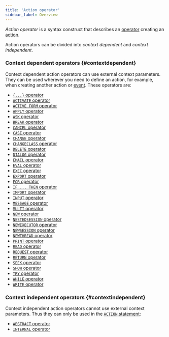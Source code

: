 ```yaml
---
title: 'Action operator'
sidebar_label: Overview
---
```


*Action operator* is a syntax construct that describes an [operator](Оperators.md) creating an [action](Actions.md).

Action operators can be divided into *context dependent* and *context independent*.

### Context dependent operators {#contextdependent}

Context dependent action operators can use external context parameters. They can be used wherever you need to define an action, for example, when creating another action or [event](Events.md). These operators are:

-   [`{...}` operator](Operator_..._.md)
-   [`ACTIVATE` operator](ACTIVATE_operator.md)
-   [`ACTIVE FORM` operator](ACTIVE_FORM_operator.md)
-   [`APPLY` operator](APPLY_operator.md)
-   [`ASK` operator](ASK_operator.md)
-   [`BREAK` operator](BREAK_operator.md)
-   [`CANCEL` operator](CANCEL_operator.md)
-   [`CASE` operator](CASE_operator_action_.md)
-   [`CHANGE` operator](CHANGE_operator.md)
-   [`CHANGECLASS` operator](CHANGECLASS_operator.md)
-   [`DELETE` operator](DELETE_operator.md)
-   [`DIALOG` operator](DIALOG_operator.md)
-   [`EMAIL` operator](EMAIL_operator.md)
-   [`EVAL` operator](EVAL_operator.md)
-   [`EXEC` operator](EXEC_operator.md)
-   [`EXPORT` operator](EXPORT_operator.md)
-   [`FOR` operator](FOR_operator.md)
-   [`IF ... THEN` operator](IF_..._THEN_operator_action_.md)
-   [`IMPORT` operator](IMPORT_operator.md)
-   [`INPUT` operator](INPUT_operator.md)
-   [`MESSAGE` operator](MESSAGE_operator.md)
-   [`MULTI` operator](MULTI_operator_action_.md)
-   [`NEW` operator](NEW_operator.md)
-   [`NESTEDSESSION` operator](NESTEDSESSION_operator.md)
-   [`NEWEXECUTOR` operator](NEWEXECUTOR_operator.md)
-   [`NEWSESSION` operator](NEWSESSION_operator.md)
-   [`NEWTHREAD` operator](NEWTHREAD_operator.md)
-   [`PRINT` operator](PRINT_operator.md)
-   [`READ` operator](READ_operator.md)
-   [`REQUEST` operator](REQUEST_operator.md)
-   [`RETURN` operator](RETURN.md)
-   [`SEEK` operator](SEEK_operator.md)
-   [`SHOW` operator](SHOW_operator.md)
-   [`TRY` operator](TRY_operator.md)
-   [`WHILE` operator](WHILE_operator.md)
-   [`WRITE` operator](WRITE_operator.md)

### Context independent operators {#contextindependent}

Context independent action operators cannot use external context parameters. Thus they can only be used in the [`ACTION` statement](ACTION_instruction.md):

-   [`ABSTRACT` operator](ABSTRACT_operator_action_.md)
-   [`INTERNAL` operator](INTERNAL_operator.md)
